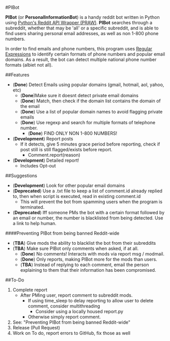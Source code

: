 #PIBot

__PIBot__ (or __PersonalInformationBot__) is a handy reddit bot written in Python using [Python's Reddit API Wrapper (PRAW)](https://praw.readthedocs.io/en/latest/). __PIBot__ searches through a subreddit, whether that may be 'all' or a specific subreddit, and is able to find users sharing personal email addresses, as well as non 1-800 phone numbers.

In order to find emails and phone numbers, this program uses [Regular Expressions](https://regexone.com/) to identify certain formats of phone numbers and popular email domains. As a result, the bot can detect multiple national phone number formats (albiet not all).

##Features
* (__Done__) Detect Emails using popular domains (gmail, hotmail, aol, yahoo, etc)
	* (__Done__)Make sure it doesnt detect private email domains
	* (__Done__) Match, then check if the domain list contains the domain of the email
	* (__Done__) Use a list of popular domain names to avoid flagging private emails
	* (__Done__) Use regexp and search for multiple formats of telephone number.
		* (__Done__) FIND ONLY NON 1-800 NUMBERS!
* (__Development__) Report posts
	* If it detects, give 5 minutes grace period before reporting,
	  check if post still is still flagged/exists before report.
		*	Comment.report(reason)
* (__Development__) Detailed report!
	* Includes Opt-out
	
##Suggestions
* (__Development__) Look for other popular email domains
* (__Deprecated__) Use a .txt file to keep a list of comment.id already replied to, then when script is executed, read in existing comment.id
	* This will prevent the bot from spamming users when the program is terminated.
* (__Deprecated__) Iff someone PMs the bot with a certain format followed by an email or number, the number is blacklisted from being detected. Use a link to help human.

####Preventing PIBot from being banned Reddit-wide
* (__TBA__) Give mods the ability to blacklist the bot from their subreddits
* (__TBA__) Make sure PIBot only comments when asked, if at all.
	* (__Done__) No comments! Interacts with mods via report msg / modmail.
	* (__Done__) Only reports, making PIBot more for the mods than users.
	* (__TBA__) Instead of replying to each comment, email the person explaining to them that their information has been compromised.


##To-Do
1. Complete report
	* After PMing user, report comment to subreddit mods.
		* If using time_sleep to delay reporting to allow user to delete comment, consider multithreading
			* Consider using a locally housed report.py
		* Otherwise simply report comment.
2. See: "Preventing PIBot from being banned Reddit-wide"
3. Release (Pull Request)
4. Work on To do, report errors to GitHub, fix those as well
